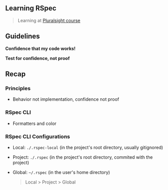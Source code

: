 ## Learning RSpec

> Learning at [Pluralsight course]( https://app.pluralsight.com/library/courses/rspec-ruby-application-testing/transcript )

## Guidelines

**Confidence that my code works!**

**Test for confidence, not proof**

## Recap

### Principles
  - Behavior not implementation, confidence not proof

### RSpec CLI
  - Formatters and color

### RSpec CLI Configurations
  - Local: `./.rspec-local` (in the project's root directory, usually gitignored)
  - Project: `./.rspec` (in the project's root directory, commited with the project)
  - Global: `~/.rspec` (in the user's home directory)

      > Local > Project > Global
